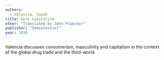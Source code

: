 ```yaml
---
authors:
  - Valencia, Sayak
title: Gore Capitalism
other: "Translated by John Pluecker"
publisher: "Semiotext(e)"
year: 2018
---
```


Valencia discusses consumerism, masculinity and capitalism in the
context of the global drug trade and the third-world.
